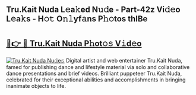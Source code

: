 ## Tru.Kait Nuda L𝚎a𝚔ed N𝚞𝚍e - Part-42z Vi𝚍𝚎o L𝚎a𝚔s - H𝚘𝚝 O𝚗𝚕yf𝚊ns P𝚑𝚘tos thIBe

# <h2><a href="http://kf9elr.oniu.top/?m=Tru.Kait+Nuda">🔗👉 🔴 Tru.Kait Nuda P𝚑ot𝚘𝚜 V𝚒d𝚎o</a></h2>

[![Tru.Kait Nuda Nu𝚍e𝚜](https://i.imgur.com/0qMVB7G.gif)](http://kf9elr.oniu.top/?m=Tru.Kait+Nuda)
Digital artist and web entertainer Tru.Kait Nuda, famed for publishing dance and lifestyle material via solo and collaborative dance presentations and brief videos. Brilliant puppeteer Tru.Kait Nuda, celebrated for their exceptional abilities and accomplishments in bringing inanimate objects to life.  
